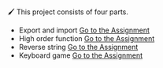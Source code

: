 🖌️  This project consists of four parts.

- Export and import [Go to the Assignment](./Part-1/app.js)
- High order function [Go to the Assignment](./Part-2/sum.js)
- Reverse string [Go to the Assignment](./Part-3/reverse.js)
- Keyboard game [Go to the Assignment](./Bonus/keyboardGame.js)

